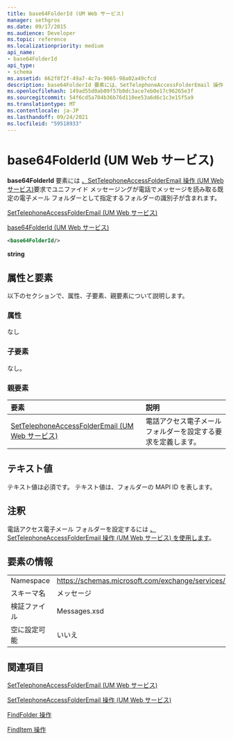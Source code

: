 ```yaml
---
title: base64FolderId (UM Web サービス)
manager: sethgros
ms.date: 09/17/2015
ms.audience: Developer
ms.topic: reference
ms.localizationpriority: medium
api_name:
- base64FolderId
api_type:
- schema
ms.assetid: 662f8f2f-49a7-4c7a-9065-98a02a49cfcd
description: base64FolderId 要素には、SetTelephoneAccessFolderEmail 操作 (UM Web サービス) 要求でユニファイド メッセージングが電話でメッセージを読み取る既定の電子メール フォルダーとして指定するフォルダーの識別子が含まれます。
ms.openlocfilehash: 149ad55d0ab09f57b0dc3ace7eb0e17c96265e3f
ms.sourcegitcommit: 54f6cd5a704b36b76d110ee53a6d6c1c3e15f5a9
ms.translationtype: MT
ms.contentlocale: ja-JP
ms.lasthandoff: 09/24/2021
ms.locfileid: "59518933"
---
```

# <a name="base64folderid-um-web-service"></a>base64FolderId (UM Web サービス)

**base64FolderId** 要素には [、SetTelephoneAccessFolderEmail 操作 (UM Web サービス)](settelephoneaccessfolderemail-operation-um-web-service.md)要求でユニファイド メッセージングが電話でメッセージを読み取る既定の電子メール フォルダーとして指定するフォルダーの識別子が含まれます。 
  
[SetTelephoneAccessFolderEmail (UM Web サービス)](settelephoneaccessfolderemail-um-web-service.md)
  
[base64FolderId (UM Web サービス)](base64folderid-um-web-service.md)
  
```xml
<base64FolderId/>
```

 **string**
## <a name="attributes-and-elements"></a>属性と要素

以下のセクションで、属性、子要素、親要素について説明します。
  
### <a name="attributes"></a>属性

なし
  
### <a name="child-elements"></a>子要素

なし。
  
### <a name="parent-elements"></a>親要素

|**要素**|**説明**|
|:-----|:-----|
|[SetTelephoneAccessFolderEmail (UM Web サービス)](settelephoneaccessfolderemail-um-web-service.md) <br/> |電話アクセス電子メール フォルダーを設定する要求を定義します。  <br/> |
   
## <a name="text-value"></a>テキスト値

テキスト値は必須です。 テキスト値は、フォルダーの MAPI ID を表します。
  
## <a name="remarks"></a>注釈

電話アクセス電子メール フォルダーを設定するには [、SetTelephoneAccessFolderEmail 操作 (UM Web サービス) を使用します](settelephoneaccessfolderemail-operation-um-web-service.md)。
  
## <a name="element-information"></a>要素の情報

|||
|:-----|:-----|
|Namespace  <br/> |https://schemas.microsoft.com/exchange/services/2006/messages  <br/> |
|スキーマ名  <br/> |メッセージ  <br/> |
|検証ファイル  <br/> |Messages.xsd  <br/> |
|空に設定可能  <br/> |いいえ  <br/> |
   
## <a name="see-also"></a>関連項目



[SetTelephoneAccessFolderEmail (UM Web サービス)](settelephoneaccessfolderemail-um-web-service.md)
  
[SetTelephoneAccessFolderEmail 操作 (UM Web サービス)](settelephoneaccessfolderemail-operation-um-web-service.md)
  
[FindFolder 操作](findfolder-operation.md)
  
[FindItem 操作](finditem-operation.md)

